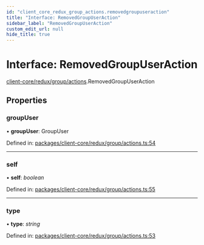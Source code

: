 ```yaml
---
id: "client_core_redux_group_actions.removedgroupuseraction"
title: "Interface: RemovedGroupUserAction"
sidebar_label: "RemovedGroupUserAction"
custom_edit_url: null
hide_title: true
---
```


# Interface: RemovedGroupUserAction

[client-core/redux/group/actions](../modules/client_core_redux_group_actions.md).RemovedGroupUserAction

## Properties

### groupUser

• **groupUser**: GroupUser

Defined in: [packages/client-core/redux/group/actions.ts:54](https://github.com/xr3ngine/xr3ngine/blob/5a0f83ed8/packages/client-core/redux/group/actions.ts#L54)

___

### self

• **self**: *boolean*

Defined in: [packages/client-core/redux/group/actions.ts:55](https://github.com/xr3ngine/xr3ngine/blob/5a0f83ed8/packages/client-core/redux/group/actions.ts#L55)

___

### type

• **type**: *string*

Defined in: [packages/client-core/redux/group/actions.ts:53](https://github.com/xr3ngine/xr3ngine/blob/5a0f83ed8/packages/client-core/redux/group/actions.ts#L53)
